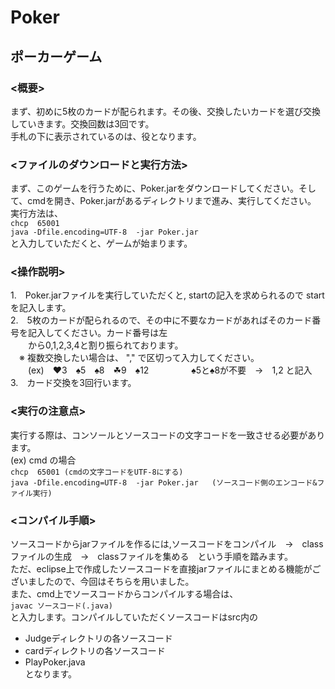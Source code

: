 # Poker

## ポーカーゲーム  

### <概要>  
まず、初めに5枚のカードが配られます。その後、交換したいカードを選び交換していきます。交換回数は3回です。  
手札の下に表示されているのは、役となります。

  
### <ファイルのダウンロードと実行方法>  
まず、このゲームを行うために、Poker.jarをダウンロードしてください。そして、cmdを開き、Poker.jarがあるディレクトリまで進み、実行してください。  
実行方法は、  
    `chcp  65001`   
    `java -Dfile.encoding=UTF-8  -jar Poker.jar`  
と入力していただくと、ゲームが始まります。  

  
### <操作説明>  
1.　Poker.jarファイルを実行していただくと, startの記入を求められるので start を記入します。  
2.　5枚のカードが配られるので、その中に不要なカードがあればそのカード番号を記入してください。カード番号は左  
　　から0,1,2,3,4と割り振られております。  
  　※ 複数交換したい場合は、 "," で区切って入力してください。  
   　　(ex)　♥3　♠5　♠8　☘9　♠12  　
     　　　 ♠5と♠8が不要　→　1,2 と記入    
3.　カード交換を3回行います。  

  
### <実行の注意点>  
 実行する際は、コンソールとソースコードの文字コードを一致させる必要があります。  
 (ex) cmd の場合  
    `chcp  65001 (cmdの文字コードをUTF-8にする)`  
    `java -Dfile.encoding=UTF-8  -jar Poker.jar   (ソースコード側のエンコード&ファイル実行)`  
         
### <コンパイル手順>  
ソースコードからjarファイルを作るには,ソースコードをコンパイル　→　classファイルの生成　→　classファイルを集める　という手順を踏みます。  
ただ、eclipse上で作成したソースコードを直接jarファイルにまとめる機能がございましたので、今回はそちらを用いました。   
また、cmd上でソースコードからコンパイルする場合は、  
        `javac ソースコード(.java)`  
と入力します。コンパイルしていただくソースコードはsrc内の  
+ Judgeディレクトリの各ソースコード  
+ cardディレクトリの各ソースコード
+ PlayPoker.java  
となります。
